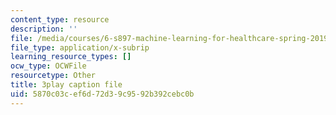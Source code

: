 ```yaml
---
content_type: resource
description: ''
file: /media/courses/6-s897-machine-learning-for-healthcare-spring-2019/5870c03cef6d72d39c9592b392cebc0b_VuKOW8d4KHw.srt
file_type: application/x-subrip
learning_resource_types: []
ocw_type: OCWFile
resourcetype: Other
title: 3play caption file
uid: 5870c03c-ef6d-72d3-9c95-92b392cebc0b
---
```

